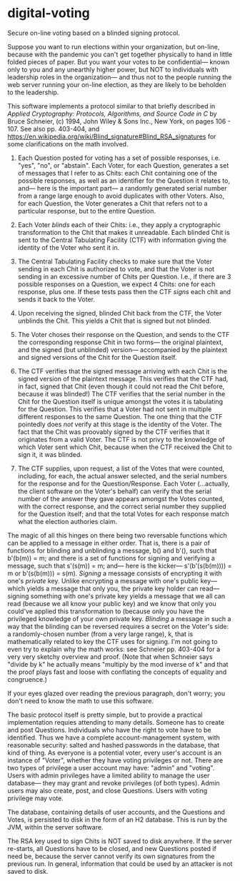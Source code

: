 # digital-voting
Secure on-line voting based on a blinded signing protocol.

Suppose you want to run elections within your organization, but on-line, because with the pandemic you can't get together 
physically to hand in little folded pieces of paper. But you want your votes to be confidential&mdash; known only to 
you and any unearthly higher power, but NOT to individuals with leadership roles in the organization&mdash; and thus not to the
people running the web server running your on-line election, as they are likely to be beholden to the leadership.

This software implements a protocol similar to that briefly described in <i>Applied Cryptography: Protocols, Algorithms, and Source Code in C</i>
by Bruce Schneier, (c) 1994, John Wiley & Sons Inc., New York, on pages 106 - 107. See also pp. 403-404, and 
https://en.wikipedia.org/wiki/Blind_signature#Blind_RSA_signatures for some clarifications on the math involved.

1. Each Question posted for voting has a set of possible responses, i.e. "yes", "no", or "abstain". Each Voter, for each Question,
generates a set of messages that I refer to as Chits: each Chit containing one of the possible responses, as well as an 
identifier for the Question it relates to, and&mdash; here is the important part&mdash; a randomly generated serial number
from a range large enough to avoid duplicates with other Voters. Also, for each Question, the Voter generates a Chit that 
refers not to a particular response, but to the entire Question.

2. Each Voter <em>blinds</em> each of their Chits: i.e., they apply a cryptographic transformation to the Chit that makes it
unreadable. Each blinded Chit is sent to the Central Tabulating Facility (CTF) with information giving the identity of the Voter
who sent it in. 

3. The Central Tabulating Facility checks to make sure that the Voter sending in each Chit is authorized to vote, and that the 
Voter is not sending in an excessive number of Chits per Question. I.e., if there are 3 possible responses on a Question, we
expect 4 Chits: one for each response, plus one. If these tests pass then the CTF <em>signs</em> each chit and sends it back
to the Voter. 

4. Upon receiving the signed, blinded Chit back from the CTF, the Voter <em>un</em>blinds the Chit. This yields a Chit that is
signed but not blinded. 

5. The Voter choses their response on the Question, and sends to the CTF the corresponding response Chit in two forms&mdash; the original
plaintext, and the signed (but unblinded) version&mdash; accompanied by the plaintext and signed versions of the Chit for
the Question itself. 

6. The CTF verifies that the signed message arriving with each Chit is the signed version of the plaintext message. This verifies
that the CTF had, in fact, signed that Chit (even though it could not read the Chit before, because it was blinded!) The 
CTF verifies that the serial number in the Chit for the Question itself is unique amongst the votes it is tabulating for the
Question. This verifies that a Voter had not sent in multiple different responses to the same Question. The one thing
that the CTF pointedly does <em>not</em> verify at this stage is the identity of the Voter. The fact that the Chit was 
proovably signed by the CTF verifies that it originates from a valid Voter. The CTF is not privy to the knowledge of which 
Voter sent which Chit, because when the CTF received the Chit to sign it, it was blinded.

7. The CTF supplies, upon request, a list of the Votes that were counted, including, for each, the actual answer selected, and
the serial numbers for the response and for the Question/Response. Each Voter (...actually, the client software on the Voter's
behalf) can verify that the serial number of the answer they gave appears amongst the Votes counted, with the correct response, and
the correct serial number they supplied for the Question itself; and that the total Votes for each response match what the 
election authories claim.

The magic of all this hinges on there being two reversable functions which can be applied to a message in either order. That is,
there is a pair of functions for blinding and unblinding a message, b() and b'(), such that b'(b(m)) = m; and there is
a set of functions for signing and verifying a message, such that s'(s(m)) = m; and&mdash; here is the kicker&mdash;
s'(b'(s(b(m)))) = m or b'(s(b(m))) = s(m). <em>Signing</em> a message consists of encrypting it with one's <em>private</em> key. 
Unlike encrypting a message with one's public key&mdash; which yields a message that only you, the private key holder can
read&mdash; signing something with one's private key yields a message that we all can read (because we all know your public
key) and we know that only you could've applied this transformation to (because only you have the privileged knowledge of
your own private key. <em>Blinding</em> a message in such a way that the blinding can be reversed requires a secret on
the Voter's side: a randomly-chosen number (from a very large range), k, that is mathematically related to key the CTF uses for
signing. I'm not going to even try to explain why the math works: see Schneier pp. 403-404 for a very very sketchy 
overview and proof. (Note that when Schneier says "divide by k" he actually means "multiply by the mod inverse of k" and that
the proof plays fast and loose with conflating the concepts of equality and congruence.) 

If your eyes glazed over reading the previous paragraph, don't worry; you don't need to know the math to use this software.

The basic protocol itself is pretty simple, but to provide a practical implementation requies attending to many details. 
Someone has to create and post Questions. Individuals who have the right to vote have to be identified. Thus we have a complete
account-management system, with reasonable security: salted and hashed passwords in the database, that kind of thing.
As everyone is a potential voter, every user's account is an instance of "Voter", whether they have voting privileges or not.
There are two types of privilege a user account may have: "admin" and "voting". Users with admin privileges have a limited
ability to manage the user database&mdash; they may grant and revoke privileges (of both types). Admin users may also 
create, post, and close Questions. Users with voting privilege may vote. 

The database, containing details of user accounts, and the Questions and Votes, is persisted to disk in the form of an H2
database. This is run by the JVM, within the server software.

The RSA key used to sign Chits is NOT saved to disk anywhere. If the server re-starts, all Questions have to be closed, and
new Questions posted if need be, because the server cannot verify its own signatures from the previous run. In general, 
information that could be used by an attacker is not saved to disk. 

